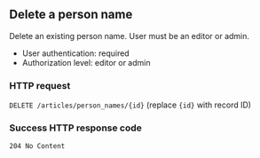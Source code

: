 ## <a name="person_names_delete"></a>Delete a person name

Delete an existing person name. User must be an editor or admin.

* User authentication: required
* Authorization level: editor or admin

### HTTP request

`DELETE /articles/person_names/{id}` (replace `{id}` with record ID)

### Success HTTP response code

`204 No Content`
